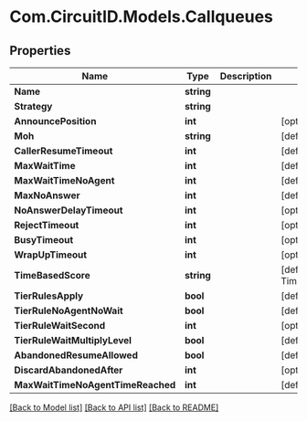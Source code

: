 
# Com.CircuitID.Models.Callqueues

## Properties

Name | Type | Description | Notes
------------ | ------------- | ------------- | -------------
**Name** | **string** |  | 
**Strategy** | **string** |  | 
**AnnouncePosition** | **int** |  | [optional] 
**Moh** | **string** |  | [default to "deafult"]
**CallerResumeTimeout** | **int** |  | [default to 3600]
**MaxWaitTime** | **int** |  | [default to 300]
**MaxWaitTimeNoAgent** | **int** |  | [default to 300]
**MaxNoAnswer** | **int** |  | [default to 1000000]
**NoAnswerDelayTimeout** | **int** |  | [optional] [default to 60]
**RejectTimeout** | **int** |  | [optional] [default to 60]
**BusyTimeout** | **int** |  | [optional] [default to 60]
**WrapUpTimeout** | **int** |  | [optional] [default to 10]
**TimeBasedScore** | **string** |  | [default to TimeBasedScoreEnum.Queue]
**TierRulesApply** | **bool** |  | [default to false]
**TierRuleNoAgentNoWait** | **bool** |  | [default to true]
**TierRuleWaitSecond** | **int** |  | [optional] [default to 300]
**TierRuleWaitMultiplyLevel** | **bool** |  | [default to true]
**AbandonedResumeAllowed** | **bool** |  | [default to true]
**DiscardAbandonedAfter** | **int** |  | [optional] [default to 14400]
**MaxWaitTimeNoAgentTimeReached** | **int** |  | [default to 5]

[[Back to Model list]](../README.md#documentation-for-models)
[[Back to API list]](../README.md#documentation-for-api-endpoints)
[[Back to README]](../README.md)

